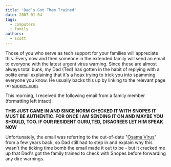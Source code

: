 ```yaml
---
title: 'Dad’s Got Them Trained'
date: 2007-01-04
tags:
  - computers
  - family
authors:
  - scott
---
```


Those of you who serve as tech support for your families will appreciate this. Every now and then someone in the extended family will send an email to everyone with the latest urgent virus warning. Since these are almost always total bunk, my Dad (Ted) has gotten in the habit of replying with a polite email explaining that it's a hoax trying to trick you into spamming everyone you know. He usually backs this up by linking to the relevant page on [snopes.com](http://www.snopes.com/).

This morning, I received the following email from a family member (formatting left intact):

**THIS JUST CAME IN AND SINCE NORM CHECKED IT WITH SNOPES IT MUST BE AUTHENTIC. FOR ONCE I AM SENDING IT ON AND MAYBE YOU SHOULD, TOO. IF OUR RESIDENT GURU,TED, DISAGREES LET HIM SPEAK NOW**

Unfortunately, the email was referring to the out-of-date "[Osama Virus](http://www.snopes.com/computer/virus/osama.asp)" from a few years back, so Dad still had to step in and explain why this wasn't the ticking time bomb the email made it out to be - but it cracked me up that Dad's got the family trained to check with Snopes before forwarding any dire warnings.
